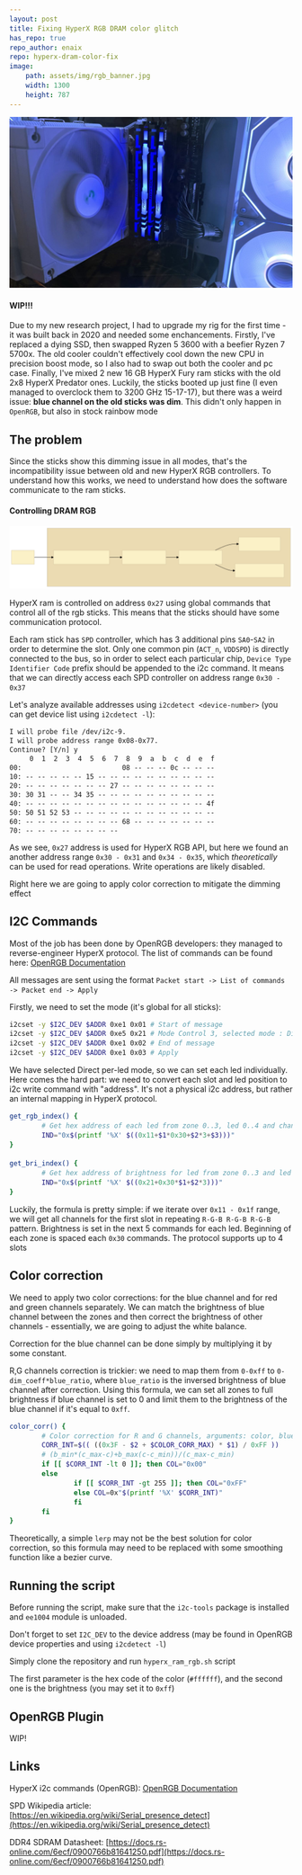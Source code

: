 ```yaml
---
layout: post
title: Fixing HyperX RGB DRAM color glitch
has_repo: true
repo_author: enaix
repo: hyperx-dram-color-fix
image:
    path: assets/img/rgb_banner.jpg
    width: 1300
    height: 787
---
```


![trinity rig rgb](/assets/img/rgb_banner.jpg)

#### WIP!!!

Due to my new research project, I had to upgrade my rig for the first time - it was built back in 2020 and needed some enchancements. Firstly, I've replaced a dying SSD, then swapped Ryzen 5 3600 with a beefier Ryzen 7 5700x. The old cooler couldn't effectively cool down the new CPU in precision boost mode, so I also had to swap out both the cooler and pc case. Finally, I've mixed 2 new 16 GB HyperX Fury ram sticks with the old 2x8 HyperX Predator ones. Luckily, the sticks booted up just fine (I even managed to overclock them to 3200 GHz 15-17-17), but there was a weird issue: **blue channel on the old sticks was dim**. This didn't only happen in `OpenRGB`, but also in stock rainbow mode

## The problem

Since the sticks show this dimming issue in all modes, that's the incompatibility issue between old and new HyperX RGB controllers. To understand how this works, we need to understand how does the software communicate to the ram sticks.

#### Controlling DRAM RGB

![dram i2c chart](/assets/img/dram_i2c-1.svg)

HyperX ram is controlled on address `0x27` using global commands that control all of the rgb sticks. This means that the sticks should have some communication protocol. 

Each ram stick has `SPD` controller, which has 3 additional pins `SA0`-`SA2` in order to determine the slot. Only one common pin (`ACT_n`, `VDDSPD`) is directly connected to the bus, so in order to select each particular chip, `Device Type Identifier Code` prefix should be appended to the i2c command. It means that we can directly access each SPD controller on address range `0x30 - 0x37`

Let's analyze available addresses using `i2cdetect <device-number>` (you can get device list using `i2cdetect -l`):

```
I will probe file /dev/i2c-9.
I will probe address range 0x08-0x77.
Continue? [Y/n] y
     0  1  2  3  4  5  6  7  8  9  a  b  c  d  e  f
00:                         08 -- -- -- 0c -- -- -- 
10: -- -- -- -- -- 15 -- -- -- -- -- -- -- -- -- -- 
20: -- -- -- -- -- -- -- 27 -- -- -- -- -- -- -- -- 
30: 30 31 -- -- 34 35 -- -- -- -- -- -- -- -- -- -- 
40: -- -- -- -- -- -- -- -- -- -- -- -- -- -- -- 4f 
50: 50 51 52 53 -- -- -- -- -- -- -- -- -- -- -- -- 
60: -- -- -- -- -- -- -- -- 68 -- -- -- -- -- -- -- 
70: -- -- -- -- -- -- -- -- 
```

As we see, `0x27` address is used for HyperX RGB API, but here we found an another address range `0x30 - 0x31` and `0x34 - 0x35`, which *theoretically* can be used for read operations. Write operations are likely disabled.

Right here we are going to apply color correction to mitigate the dimming effect


## I2C Commands

Most of the job has been done by OpenRGB developers: they managed to reverse-engineer HyperX protocol. The list of commands can be found here: [OpenRGB Documentation](https://gitlab.com/OpenRGBDevelopers/OpenRGB-Wiki/-/blob/stable/Device-Documentation/HyperX-Predator-RGB.md)

All messages are sent using the format `Packet start -> List of commands -> Packet end -> Apply`

Firstly, we need to set the mode (it's global for all sticks):

```bash
i2cset -y $I2C_DEV $ADDR 0xe1 0x01 # Start of message
i2cset -y $I2C_DEV $ADDR 0xe5 0x21 # Mode Control 3, selected mode : Direct
i2cset -y $I2C_DEV $ADDR 0xe1 0x02 # End of message
i2cset -y $I2C_DEV $ADDR 0xe1 0x03 # Apply
```

We have selected Direct per-led mode, so we can set each led individually. Here comes the hard part: we need to convert each slot and led position to i2c write command with "address". It's not a physical i2c address, but rather an internal mapping in HyperX protocol.

```bash
get_rgb_index() {
        # Get hex address of each led from zone 0..3, led 0..4 and channel 0..2
        IND="0x$(printf '%X' $((0x11+$1*0x30+$2*3+$3)))"
}

get_bri_index() {
        # Get hex address of brightness for led from zone 0..3 and led 0..4
        IND="0x$(printf '%X' $((0x21+0x30*$1+$2*3)))"
}
```

Luckily, the formula is pretty simple: if we iterate over `0x11 - 0x1f` range, we will get all channels for the first slot in repeating `R-G-B R-G-B R-G-B` pattern. Brightness is set in the next 5 commands for each led. Beginning of each zone is spaced each `0x30` commands. The protocol supports up to 4 slots 


## Color correction

We need to apply two color corrections: for the blue channel and for red and green channels separately. We can match the brightness of blue channel between the zones and then correct the brightness of other channels - essentially, we are going to adjust the white balance.

Correction for the blue channel can be done simply by multiplying it by some constant.

R,G channels correction is trickier: we need to map them from `0-0xff` to `0-dim_coeff*blue_ratio`, where `blue_ratio` is the inversed brightness of blue channel after correction. Using this formula, we can set all zones to full brightness if blue channel is set to 0 and limit them to the brightness of the blue channel if it's equal to `0xff`.

```bash
color_corr() {
        # Color correction for R and G channels, arguments: color, blue_corr
        CORR_INT=$(( ((0x3F - $2 + $COLOR_CORR_MAX) * $1) / 0xFF ))
        # (b_min*(c_max-c)+b_max(c-c_min))/(c_max-c_min)
        if [[ $CORR_INT -lt 0 ]]; then COL="0x00"
        else
                if [[ $CORR_INT -gt 255 ]]; then COL="0xFF"
                else COL=0x"$(printf '%X' $CORR_INT)"
                fi
        fi
}
```

Theoretically, a simple `lerp` may not be the best solution for color correction, so this formula may need to be replaced with some smoothing function like a bezier curve.

## Running the script

Before running the script, make sure that the `i2c-tools` package is installed and `ee1004` module is unloaded.

Don't forget to set `I2C_DEV` to the device address (may be found in OpenRGB device properties and using `i2cdetect -l`)

Simply clone the repository and run `hyperx_ram_rgb.sh` script

The first parameter is the hex code of the color (`#ffffff`), and the second one is the brightness (you may set it to `0xff`)

## OpenRGB Plugin

WIP!

## Links

HyperX i2c commands (OpenRGB): [OpenRGB Documentation](https://gitlab.com/OpenRGBDevelopers/OpenRGB-Wiki/-/blob/stable/Device-Documentation/HyperX-Predator-RGB.md)

SPD Wikipedia article: [https://en.wikipedia.org/wiki/Serial_presence_detect](https://en.wikipedia.org/wiki/Serial_presence_detect)

DDR4 SDRAM Datasheet: [https://docs.rs-online.com/6ecf/0900766b81641250.pdf](https://docs.rs-online.com/6ecf/0900766b81641250.pdf)

